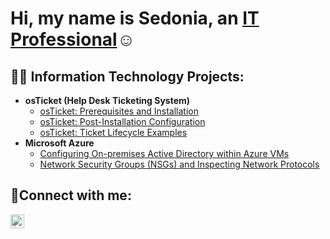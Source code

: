 <h1>Hi, my name is Sedonia, an <a href="https://linkedin.com/in/sedonia-beverly-b65bb5110">IT Professional</a>☺</h1>

<h2>👨‍💻 Information Technology Projects:</h2>

- <b>osTicket (Help Desk Ticketing System)</b>
  - [osTicket: Prerequisites and Installation](https://github.com/doni2D-moon/osticket-prereqs)
  - [osTicket: Post-Installation Configuration](https://github.com/doni2D-moon/post-install-config)
  - [osTicket: Ticket Lifecycle Examples](https://github.com/doni2D-moon/ticket-lifecycle)
- <b>Microsoft Azure</b>
  - [Configuring On-premises Active Directory within Azure VMs](https://github.com/joshmadakorcc/configure-ad)
  - [Network Security Groups (NSGs) and Inspecting Network Protocols](https://github.com/joshmadakorcc/azure-network-protocols)

<h2>🤳Connect with me:</h2>

[<img align="left" alt="Sedonia | LinkedIn" width="22px" src="https://cdn.jsdelivr.net/npm/simple-icons@v3/icons/linkedin.svg" />][linkedin]

[linkedin]: https://linkedin.com/in/sedonia-beverly-b65bb5110
